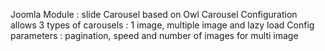 Joomla Module : slide Carousel based on Owl Carousel
Configuration allows 3 types of carousels : 1 image, multiple image and lazy load
Config parameters : pagination, speed and number of images for multi image